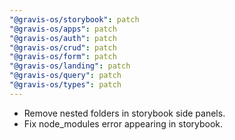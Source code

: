 ```yaml
---
"@gravis-os/storybook": patch
"@gravis-os/apps": patch
"@gravis-os/auth": patch
"@gravis-os/crud": patch
"@gravis-os/form": patch
"@gravis-os/landing": patch
"@gravis-os/query": patch
"@gravis-os/types": patch
---
```


- Remove nested folders in storybook side panels.
- Fix node_modules error appearing in storybook.
